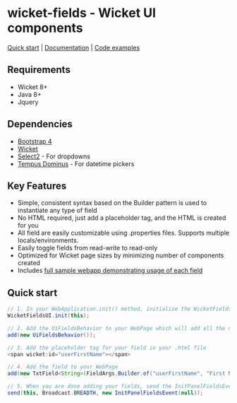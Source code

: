 # wicket-fields - Wicket UI components

[Quick start](https://github.com/RomanSery/wicket-ui-fields#quick-start) | [Documentation](https://github.com/RomanSery/wicket-ui-fields/wiki) | [Code examples](https://github.com/RomanSery/wicket-ui-fields/tree/master/wicket-fields-demo)

## Requirements

* Wicket 8+  
* Java 8+  
* Jquery

## Dependencies

* [Bootstrap 4](https://getbootstrap.com/)  
* [Wicket](https://wicket.apache.org/)  
* [Select2](https://select2.org/) - For dropdowns
* [Tempus Dominus](https://tempusdominus.github.io/bootstrap-4/) - For datetime pickers

## Key Features

* Simple, consistent syntax based on the Builder pattern is used to instantiate any type of field  
* No HTML required, just add a placeholder tag, and the HTML is created for you  
* All field are easily customizable using .properties files.  Supports multiple locals/environments.
* Easily toggle fields from read-write to read-only 
* Optimized for Wicket page sizes by minimizing number of components created
* Includes [full sample webapp demonstrating usage of each field](https://github.com/RomanSery/wicket-ui-fields/tree/master/wicket-fields-demo)


## Quick start

```java
// 1. In your WebApplication.init() method, initialize the WicketFieldsUI library
WicketFieldsUI.init(this);
```

```java
// 2. Add the UiFieldsBehavior to your WebPage which will add all the neccessary resources
add(new UiFieldsBehavior());
```

```java
// 3. Add the placeholder tag for your field in your .html file
<span wicket:id="userFirstName"></span>
```

```java
// 4. Add the field to your WebPage
add(new TxtField<String>(FieldArgs.Builder.of("userFirstName", "First Name", LambdaModel.of(user::getFirstName, formData::setFirstName)).build()));
```

```java
// 5. When you are done adding your fields, send the InitPanelFieldsEvent event to notify them to init themselves
send(this, Broadcast.BREADTH, new InitPanelFieldsEvent(null));
```
